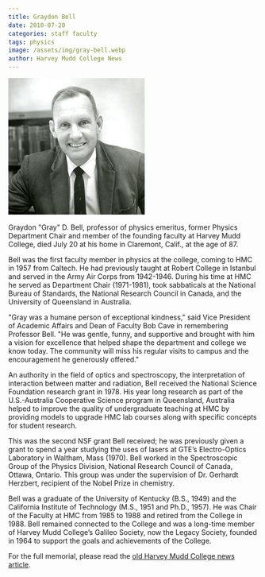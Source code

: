 ```yaml
---
title: Graydon Bell
date: 2010-07-20
categories: staff faculty
tags: physics
image: /assets/img/gray-bell.webp
author: Harvey Mudd College News
---
```

![Gray Bell](/assets/img/gray-bell.webp)

Graydon "Gray" D. Bell, professor of physics emeritus, former Physics Department Chair and member of the founding faculty at Harvey Mudd College, died July 20 at his home in Claremont, Calif., at the age of 87.

Bell was the first faculty member in physics at the college, coming to HMC in 1957 from Caltech. He had previously taught at Robert College in Istanbul and served in the Army Air Corps from 1942-1946. During his time at HMC he served as Department Chair (1971-1981), took sabbaticals at the National Bureau of Standards, the National Research Council in Canada, and the University of Queensland in Australia.

"Gray was a humane person of exceptional kindness," said Vice President of Academic Affairs and Dean of Faculty Bob Cave in remembering Professor Bell. "He was gentle, funny, and supportive and brought with him a vision for excellence that helped shape the department and college we know today. The community will miss his regular visits to campus and the encouragement he generously offered."

An authority in the field of optics and spectroscopy, the interpretation of interaction between matter and radiation, Bell received the National Science Foundation research grant in 1978. His year long research as part of the U.S.-Australia Cooperative Science program in Queensland, Australia helped to improve the quality of undergraduate teaching at HMC by providing models to upgrade HMC lab courses along with specific concepts for student research.

This was the second NSF grant Bell received; he was previously given a grant to spend a year studying the uses of lasers at GTE’s Electro-Optics Laboratory in Waltham, Mass (1970). Bell worked in the Spectroscopic Group of the Physics Division, National Research Council of Canada, Ottawa, Ontario. This group was under the supervision of Dr. Gerhardt Herzbert, recipient of the Nobel Prize in chemistry.

Bell was a graduate of the University of Kentucky (B.S., 1949) and the California Institute of Technology (M.S., 1951 and Ph.D., 1957). He was Chair of the Faculty at HMC from 1985 to 1988 and retired from the College in 1988. Bell remained connected to the College and was a long-time member of Harvey Mudd College’s Galileo Society, now the Legacy Society, founded in 1964 to support the goals and achievements of the College. 

For the full memorial, please read the [old Harvey Mudd College news article](https://www.hmc.edu/non-wp-sites/old-news/bell-professor-emeritus-dies.php).
